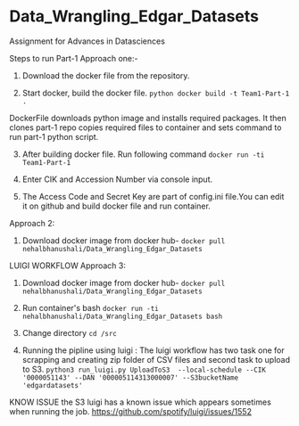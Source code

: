 # Data_Wrangling_Edgar_Datasets
Assignment for Advances in Datasciences 


Steps to run Part-1
Approach one:-
1. Download the docker file from the repository.

2. Start docker, build the docker file.
  ```python docker build -t Team1-Part-1 . ```

DockerFile downloads python image and installs required packages. It then clones part-1 repo copies required files to container and sets command to run part-1 python script.

3. After building docker file. Run following command
```docker run -ti Team1-Part-1 ```

4. Enter CIK and Accession Number via console input. 
5. The Access Code and Secret Key are part of config.ini file.You can  edit it on github and build docker file and run container.

Approach 2:

1. Download docker image from docker hub- 
```docker pull nehalbhanushali/Data_Wrangling_Edgar_Datasets```


LUIGI WORKFLOW
Approach 3:

1. Download docker image from docker hub- 
```docker pull nehalbhanushali/Data_Wrangling_Edgar_Datasets```

2. Run container's bash
```docker run -ti nehalbhanushali/Data_Wrangling_Edgar_Datasets bash```

3. Change directory 
```cd /src```

4. Running the pipline using luigi : The luigi workflow has two task one for scrapping and creating zip folder of CSV files and second task to upload to S3.
```python3 run_luigi.py UploadToS3  --local-schedule --CIK '0000051143' --DAN '000005114313000007' --S3bucketName 'edgardatasets' ```

KNOW ISSUE
the S3 luigi has a known  issue which appears sometimes when running the job.
https://github.com/spotify/luigi/issues/1552

